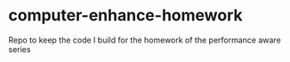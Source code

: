# computer-enhance-homework
Repo to keep the code I build for the homework of the performance aware series
